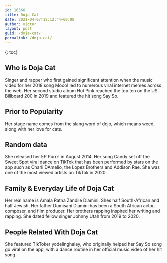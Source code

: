 ```yaml
---
id: 16366
title: Doja Cat
date: 2021-04-07T18:12:44+00:00
author: victor
layout: post
guid: /doja-cat/
permalink: /doja-cat/
---
```



{: toc}


## Who is Doja Cat



Singer and rapper who first gained significant attention when the music video for her 2018 song Mooo! led to numerous viral internet memes across the web. Her second studio album Hot Pink reached the top ten on the US Billboard 200 in 2019 and featured the hit song Say So.

                
                
                
## Prior to Popularity



Her stage name comes from the slang word of dojo, which means weed, along with her love for cats.

                
                
                
## Random data



She released her EP Purrr! in August 2014. Her song Candy set off the Sweet Spot viral dance on TikTok that has been performed by stars on the app such as Charli DAmelio, the Lopez Brothers and Addison Rae. She was one of the most viewed artists on TikTok in 2020. 

                
                
                
## Family & Everyday Life of Doja Cat



Her real name is Amala Ratna Zandile Dlamini. Shes half South-African and half Jewish. Her father Dumisani Dlamini has been a South African actor, composer, and film producer. Her brothers rapping inspired her writing and rapping. She dated fellow singer Johnny Utah from 2019 to 2020.

                
                
                
## People Related With Doja Cat



She featured TikToker yodelinghaley, who originally helped her Say So song go viral on the app, with a dance routine in her official music video of her hit song. 

                
              
            
          
          
          